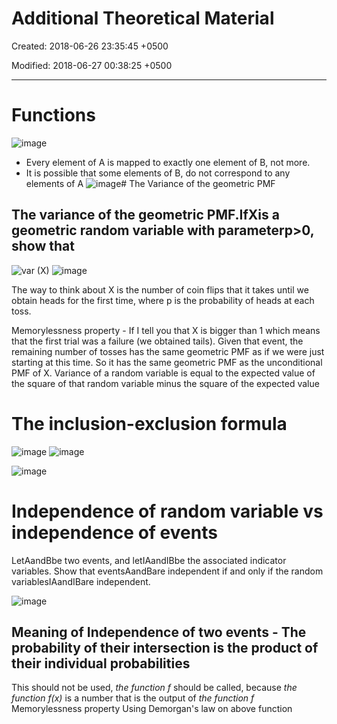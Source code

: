 # Additional Theoretical Material

Created: 2018-06-26 23:35:45 +0500

Modified: 2018-06-27 00:38:25 +0500

---

# Functions

![image](media/Intro---Syllabus_Additional-Theoretical-Material-image1.png)

- Every element of A is mapped to exactly one element of B, not more.
- It is possible that some elements of B, do not correspond to any elements of A
![image](media/Intro---Syllabus_Additional-Theoretical-Material-image2.png)# The Variance of the geometric PMF

## The variance of the geometric PMF.IfXis a geometric random variable with parameterp>0, show that

![var (X) ](media/Intro---Syllabus_Additional-Theoretical-Material-image3.png)
![image](media/Intro---Syllabus_Additional-Theoretical-Material-image4.png)

The way to think about X is the number of coin flips that it takes until we obtain heads for the first time, where p is the probability of heads at each toss.

Memorylessness property - If I tell you that X is bigger than 1 which means that the first trial was a failure (we obtained tails). Given that event, the remaining number of tosses has the same geometric PMF as if we were just starting at this time. So it has the same geometric PMF as the unconditional PMF of X.
Variance of a random variable is equal to the expected value of the square of that random variable minus the square of the expected value

# The inclusion-exclusion formula

![image](media/Intro---Syllabus_Additional-Theoretical-Material-image5.png)
![image](media/Intro---Syllabus_Additional-Theoretical-Material-image6.png)

![image](media/Intro---Syllabus_Additional-Theoretical-Material-image7.png)

# Independence of random variable vs independence of events

LetAandBbe two events, and letIAandIBbe the associated indicator variables. Show that eventsAandBare independent if and only if the random variablesIAandIBare independent.

![image](media/Intro---Syllabus_Additional-Theoretical-Material-image8.png)

## Meaning of Independence of two events - The probability of their intersection is the product of their individual probabilities

This should not be used, *the function f* should be called, because *the function f(x)* is a number that is the output of *the function f*
Memorylessness property
Using Demorgan's law on above function
